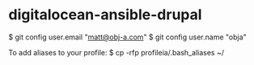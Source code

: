 # digitalocean-ansible-drupal

$ git config user.email "matt@obj-a.com"
$ git config user.name "obja"

To add aliases to your profile:
$ cp -rfp profileia/.bash_aliases ~/
